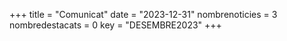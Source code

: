 +++
title             = "Comunicat"
date	 	  	  = "2023-12-31"
nombrenoticies    = 3
nombredestacats   = 0
key 		  	  = "DESEMBRE2023"
+++
